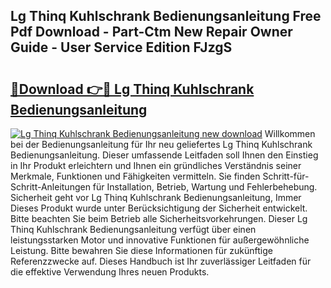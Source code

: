 ## Lg Thinq Kuhlschrank Bedienungsanleitung Free Pdf Download - Part-Ctm New Repair Owner Guide - User Service Edition FJzgS

# <h2><a href="http://df1i3r.blite.top/?on=Lg+Thinq+Kuhlschrank+Bedienungsanleitung">🔗Download 👉🔴 Lg Thinq Kuhlschrank Bedienungsanleitung</a></h2>

[![Lg Thinq Kuhlschrank Bedienungsanleitung new download](https://i.imgur.com/lujVjoI.png)](http://df1i3r.blite.top/?on=Lg+Thinq+Kuhlschrank+Bedienungsanleitung)
Willkommen bei der Bedienungsanleitung für Ihr neu geliefertes Lg Thinq Kuhlschrank Bedienungsanleitung. Dieser umfassende Leitfaden soll Ihnen den Einstieg in Ihr Produkt erleichtern und Ihnen ein gründliches Verständnis seiner Merkmale, Funktionen und Fähigkeiten vermitteln. Sie finden Schritt-für-Schritt-Anleitungen für Installation, Betrieb, Wartung und Fehlerbehebung. Sicherheit geht vor Lg Thinq Kuhlschrank Bedienungsanleitung, Immer Dieses Produkt wurde unter Berücksichtigung der Sicherheit entwickelt. Bitte beachten Sie beim Betrieb alle Sicherheitsvorkehrungen. Dieser Lg Thinq Kuhlschrank Bedienungsanleitung verfügt über einen leistungsstarken Motor und innovative Funktionen für außergewöhnliche Leistung. Bitte bewahren Sie diese Informationen für zukünftige Referenzzwecke auf. Dieses Handbuch ist Ihr zuverlässiger Leitfaden für die effektive Verwendung Ihres neuen Produkts.
